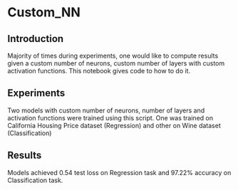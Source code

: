# Custom_NN
## Introduction
Majority of times during experiments, one would like to compute results given a custom number of neurons, custom number of layers with custom activation functions. This notebook gives code to how to do it.
## Experiments
Two models with custom number of neurons, number of layers and activation functions were trained using this script. One was trained on California Housing Price dataset (Regression) and other on Wine dataset (Classification)
## Results
Models achieved 0.54 test loss on Regression task and 97.22% accuracy on Classification task.
